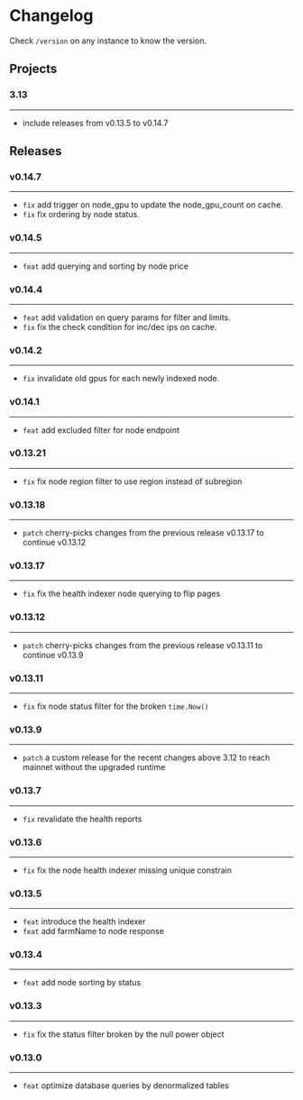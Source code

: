 # Changelog

Check `/version` on any instance to know the version.

## Projects

### 3.13

---

- include releases from v0.13.5 to v0.14.7

## Releases

### v0.14.7

---

- `fix` add trigger on node_gpu to update the node_gpu_count on cache.
- `fix` fix ordering by node status.

### v0.14.5

---

- `feat` add querying and sorting by node price

### v0.14.4

---

- `feat` add validation on query params for filter and limits.
- `fix` fix the check condition for inc/dec ips on cache.

### v0.14.2

---

- `fix` invalidate old gpus for each newly indexed node.

### v0.14.1

---

- `feat` add excluded filter for node endpoint

### v0.13.21

---

- `fix` fix node region filter to use region instead of subregion

### v0.13.18

---

- `patch` cherry-picks changes from the previous release v0.13.17 to continue v0.13.12

### v0.13.17

---

- `fix` fix the health indexer node querying to flip pages

### v0.13.12

---

- `patch` cherry-picks changes from the previous release v0.13.11 to continue v0.13.9

### v0.13.11

---

- `fix` fix node status filter for the broken `time.Now()`

### v0.13.9

---

- `patch` a custom release for the recent changes above 3.12 to reach mainnet without the upgraded runtime

### v0.13.7

---

- `fix` revalidate the health reports

### v0.13.6

---

- `fix` fix the node health indexer missing unique constrain

### v0.13.5

---

- `feat` introduce the health indexer
- `feat` add farmName to node response

### v0.13.4

---

- `feat` add node sorting by status

### v0.13.3

---

- `fix` fix the status filter broken by the null power object

### v0.13.0

---

- `feat` optimize database queries by denormalized tables
